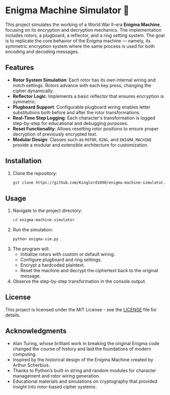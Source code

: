 # Enigma Machine Simulator 🔐

This project simulates the working of a World War II-era **Enigma Machine**, focusing on its encryption and decryption mechanics. The implementation includes rotors, a plugboard, a reflector, and a ring setting system. The goal is to replicate the core behavior of the Enigma machine — namely, its symmetric encryption system where the same process is used for both encoding and decoding messages.

## Features

- **Rotor System Simulation**: Each rotor has its own internal wiring and notch settings. Rotors advance with each key press, changing the cipher dynamically.
- **Reflector Logic**: Implements a basic reflector that ensures encryption is symmetric.
- **Plugboard Support**: Configurable plugboard wiring enables letter substitutions both before and after the rotor transformations.
- **Real-Time Step Logging**: Each character's transformation is logged step-by-step for educational and debugging purposes.
- **Reset Functionality**: Allows resetting rotor positions to ensure proper decryption of previously encrypted text.
- **Modular Design**: Classes such as `ROTOR`, `RING`, and `ENIGMA_MACHINE` provide a modular and extensible architecture for customization.

## Installation

1. Clone the repository:
   ```bash
   git clone https://github.com/Kinglord1090/enigma-machine-simulator.git
   ```

## Usage

1. Navigate to the project directory:
   ```bash
   cd enigma-machine-simulator
   ```
2. Run the simulation:
    ```bash
    python enigma-sim.py
    ```
3. The program will:
   - Initialize rotors with custom or default wiring.
   - Configure plugboard and ring settings.
   - Encrypt a hardcoded plaintext.
   - Reset the machine and decrypt the ciphertext back to the original message.
4. Observe the step-by-step transformation in the console output.

## License

This project is licensed under the MIT License - see the [LICENSE](LICENSE) file for details.

## Acknowledgments

  - Alan Turing, whose brilliant work in breaking the original Enigma code changed the course of history and laid the foundations of modern computing.
  - Inspired by the historical design of the Enigma Machine created by Arthur Scherbius.
  - Thanks to Python’s built-in string and random modules for character management and rotor wiring generation.
  - Educational materials and simulations on cryptography that provided insight into rotor-based cipher systems.
